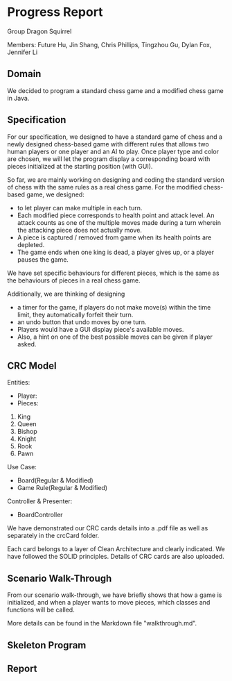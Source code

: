 # Progress Report

Group Dragon Squirrel

Members: Future Hu, Jin Shang, Chris Phillips, 
Tingzhou Gu, Dylan Fox, Jennifer Li

## Domain
We decided to program a standard chess game and a modified chess game in Java.

## Specification
For our specification, we designed to have a standard game of chess and a newly 
designed chess-based game with different rules that allows two human 
players or one player and an AI to play. Once player type and color are chosen, 
we will let the program display a corresponding board with pieces initialized at 
the starting position (with GUI). 

So far, we are mainly working on designing and coding the standard version of chess with
the same rules as a real chess game.
For the modified chess-based game, we designed:
- to let player can make multiple in each turn. 
- Each modified piece corresponds to health point and attack level. An attack counts as one 
of the multiple moves made during a turn wherein the attacking piece does not actually move.
- A piece is captured / removed from game when its health points are depleted.
- The game ends when one king is dead, a player gives up, or a player pauses the game.

We have set specific behaviours for different pieces, which is the same as 
the behaviours of pieces in a real chess game.

Additionally, we are thinking of designing 
- a timer for the game, if players do not make move(s) within the time limit, 
they automatically forfeit their turn. 
- an undo button that undo moves by one turn. 
- Players would have a GUI display piece's available moves. 
- Also, a hint on one of the best possible moves can be given if player asked.

## CRC Model
Entities:
- Player:
- Pieces:
1. King
2. Queen
3. Bishop
4. Knight
5. Rook
6. Pawn

Use Case:
- Board(Regular & Modified)
- Game Rule(Regular & Modified)

Controller & Presenter:
- BoardController

We have demonstrated our CRC cards details into a .pdf file as well as separately 
in the crcCard folder. 

Each card belongs to a layer of Clean Architecture and clearly
indicated. We have followed the SOLID principles. 
Details of CRC cards are also uploaded.

## Scenario Walk-Through
From our scenario walk-through, we have briefly shows that how a game is initialized, and when a player 
wants to move pieces, which classes and functions will be called.

More details can be found in the Markdown file "walkthrough.md".

## Skeleton Program


## Report